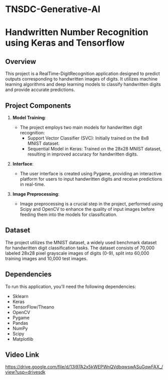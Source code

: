 # TNSDC-Generative-AI

# Handwritten Number Recognition using Keras and Tensorflow

## Overview

This project is a RealTime-DigitRecognition application designed to predict outputs corresponding to handwritten images of digits. It utilizes machine learning algorithms and deep learning models to classify handwritten digits and provide accurate predictions.

## Project Components

1. **Model Training**: 
   - The project employs two main models for handwritten digit recognition:
     - Support Vector Classifier (SVC): Initially trained on the 8x8 MNIST dataset.
     - Sequential Model in Keras: Trained on the 28x28 MNIST dataset, resulting in improved accuracy for handwritten digits.

2. **Interface**: 
   - The user interface is created using Pygame, providing an interactive platform for users to input handwritten digits and receive predictions in real-time.

3. **Image Preprocessing**:
   - Image preprocessing is a crucial step in the project, performed using Scipy and OpenCV to enhance the quality of input images before feeding them into the models for classification.

## Dataset

The project utilizes the MNIST dataset, a widely used benchmark dataset for handwritten digit classification tasks. The dataset consists of 70,000 labeled 28x28 pixel grayscale images of digits (0-9), split into 60,000 training images and 10,000 test images.

## Dependencies

To run this application, you'll need the following dependencies:

- Sklearn
- Keras
- TensorFlow/Theano
- OpenCV
- Pygame
- Pandas
- NumPy
- Scipy
- Matplotlib

## Video Link
https://drive.google.com/file/d/13j97A2x5kWEPWnQVdbqwswASuGqwFAX_/view?usp=drivesdk

